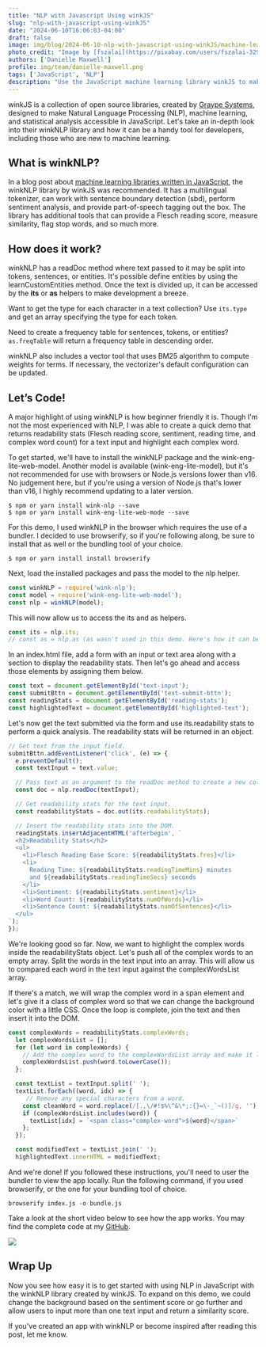 ```yaml
---
title: "NLP with Javascript Using winkJS"
slug: "nlp-with-javascript-using-winkJS"
date: "2024-06-10T16:06:03-04:00"
draft: false
image: img/blog/2024-06-10-nlp-with-javascript-using-winkJS/machine-learning-robot.webp
photo_credit: "Image by [fszalai](https://pixabay.com/users/fszalai-32964329/?utm_source=link-attribution&utm_medium=referral&utm_campaign=image&utm_content=7770312) from [Pixabay](https://pixabay.com//?utm_source=link-attribution&utm_medium=referral&utm_campaign=image&utm_content=7770312)"
authors: ['Danielle Maxwell']
profile: img/team/danielle-maxwell.png
tags: ['JavaScript', 'NLP']
description: "Use the JavaScript machine learning library winkJS to make Natural Language Processing (NLP) beginner friendly."
---
```


winkJS is a collection of open source libraries, created by [Graype Systems](https://graype.in/), designed to make Natural Language Processing (NLP), machine learning, and statistical analysis accessible in JavaScript. Let's take an in-depth look into their winkNLP library and how it can be a handy tool for developers, including those who are new to machine learning.

<!--more-->

## What is winkNLP?
In a blog post about [machine learning libraries written in JavaScript](/blog/5-javascript-libraries-to-use-for-machine-learning/), the winkNLP library by winkJS was recommended. It has a multilingual tokenizer, can work with sentence boundary detection (sbd), perform sentiment analysis, and provide part-of-speech tagging out the box. The library has additional tools that can provide a Flesch reading score, measure similarity, flag stop words, and so much more.

## How does it work?
winkNLP has a readDoc method where text passed to it may be split into tokens, sentences, or entities. It's possible define entities by using the learnCustomEntities method. Once the text is divided up, it can be accessed by the **its** or **as** helpers to make development a breeze.

Want to get the type for each character in a text collection? Use `its.type` and get an array specifying the type for each token.

Need to create a frequency table for sentences, tokens, or entities? `as.freqTable` will return a frequency table in descending order.

winkNLP also includes a vector tool that uses BM25 algorithm to compute weights for terms. If necessary, the vectorizer's default configuration can be updated.

## Let’s Code!
A major highlight of using winkNLP is how beginner friendly it is. Though I'm not the most experienced with NLP, I was able to create a quick demo that returns readability stats (Flesch reading score, sentiment, reading time, and complex word count) for a text input and highlight each complex word.

To get started, we'll have to install the winkNLP package and the wink-eng-lite-web-model. Another model is available (wink-eng-lite-model), but it's not recommended for use with browsers or Node.js versions lower than v16. No judgement here, but if you're using a version of Node.js that's lower than v16, I highly recommend updating to a later version.

```
$ npm or yarn install wink-nlp --save
$ npm or yarn install wink-eng-lite-web-mode --save
```

For this demo, I used winkNLP in the browser which requires the use of a bundler. I decided to use browserify, so if you're following along, be sure to install that as well or the bundling tool of your choice.

```
$ npm or yarn install install browserify
```

Next, load the installed packages and pass the model to the nlp helper.

```javascript
const winkNLP = require('wink-nlp');
const model = require('wink-eng-lite-web-model');
const nlp = winkNLP(model);
```

This will now allow us to access the its and as helpers.

```javascript
const its = nlp.its;
// const as = nlp.as (as wasn't used in this demo. Here's how it can be accessed.)
```

In an index.html file, add a form with an input or text area along with a section to display the readability stats. Then let's go ahead and access those elements by assigning them below.


```javascript
const text = document.getElementById('text-input');
const submitBttn = document.getElementById('text-submit-bttn');
const readingStats = document.getElementById('reading-stats');
const highlightedText = document.getElementById('highlighted-text');
```

Let's now get the text submitted via the form and use its.readability stats to perform a quick analysis. The readability stats will be returned in an object.

```javascript
// Get text from the input field.
submitBttn.addEventListener('click', (e) => {
  e.preventDefault();
  const textInput = text.value;

  // Pass text as an argument to the readDoc method to create a new collection.
  const doc = nlp.readDoc(textInput);

  // Get readability stats for the text input.
  const readabilityStats = doc.out(its.readabilityStats);

  // Insert the readability stats into the DOM.
  readingStats.insertAdjacentHTML('afterbegin', `
  <h2>Readability Stats</h2>
  <ul>
    <li>Flesch Reading Ease Score: ${readabilityStats.fres}</li>
    <li>
      Reading Time: ${readabilityStats.readingTimeMins} minutes 
      and ${readabilityStats.readingTimeSecs} seconds
    </li>
    <li>Sentiment: ${readabilityStats.sentiment}</li>
    <li>Word Count: ${readabilityStats.numOfWords}</li>
    <li>Sentence Count: ${readabilityStats.numOfSentences}</li>
  </ul>
`);
});
```

We're looking good so far. Now, we want to highlight the complex words inside the readabilityStats object. Let's push all of the complex words to an empty array. Split the words in the text input into an array. This will allow us to compared each word in the text input against the complexWordsList array. 

If there's a match, we will wrap the complex word in a span element and let's give it a class of complex word so that we can change the background color with a little CSS. Once the loop is complete, join the text and then insert it into the DOM.

```javascript
const complexWords = readabilityStats.complexWords;
  let complexWordsList = [];
  for (let word in complexWords) {
    // Add the complex word to the complexWordsList array and make it lowercase to handle case insensitivity.
    complexWordsList.push(word.toLowerCase());
  };

  const textList = textInput.split(' ');
  textList.forEach((word, idx) => {
     // Remove any special characters from a word.
    const cleanWord = word.replace(/[.,\/#!$%\^&\*;:{}=\-_`~()]/g, '');
    if (complexWordsList.includes(word)) {
      textList[idx] = `<span class="complex-word">${word}</span>`
    };
  });

  const modifiedText = textList.join(' ');
  highlightedText.innerHTML = modifiedText;
```

And we're done! If you followed these instructions, you'll need to user the bundler to view the app locally. Run the following command, if you used browserify, or the one for your bundling tool of choice.
```
browserify index.js -o bundle.js
```

Take a look at the short video below to see how the app works. You may find the complete code at my [GitHub](https://github.com/daniellemaxwell/wink-nlp-example).

<img src="img/blog/2024-06-10-performing-nlp-in-javascript/wink-nlp-demo.gif" style="margin: 0 auto" />

## Wrap Up
Now you see how easy it is to get started with using NLP in JavaScript with the winkNLP library created by winkJS. To expand on this demo, we could change the background based on the sentiment score or go further and allow users to input more than one text input and return a similarity score.

If you've created an app with winkNLP or become inspired after reading this post, let me know.



